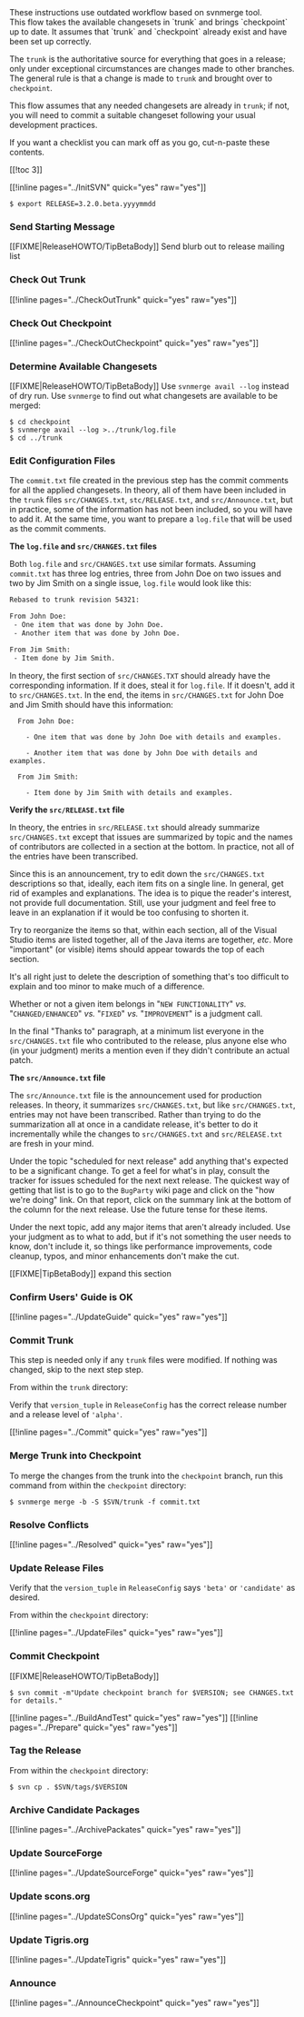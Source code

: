 

<div>
These instructions use outdated workflow based on svnmerge tool. 
</div>
This flow takes the available changesets in `trunk` and brings `checkpoint` up to date.  It assumes that `trunk` and `checkpoint` already exist and have been set up correctly. 

The `trunk` is the authoritative source for everything that goes in a release; only under exceptional circumstances are changes made to other branches.  The general rule is that a change is made to `trunk` and brought over to `checkpoint`. 

This flow assumes that any needed changesets are already in `trunk`; if not, you will need to commit a suitable changeset following your usual development practices. 

If you want a checklist you can mark off as you go, cut-n-paste these contents. 

[[!toc 3]] 

[[!inline pages="../InitSVN" quick="yes" raw="yes"]] 
```console
$ export RELEASE=3.2.0.beta.yyyymmdd
```

### Send Starting Message

[[FIXME|ReleaseHOWTO/TipBetaBody]] Send blurb out to release mailing list 


### Check Out Trunk

[[!inline pages="../CheckOutTrunk" quick="yes" raw="yes"]] 


### Check Out Checkpoint

[[!inline pages="../CheckOutCheckpoint" quick="yes" raw="yes"]] 


### Determine Available Changesets

[[FIXME|ReleaseHOWTO/TipBetaBody]] Use `svnmerge avail --log` instead of dry run. Use `svnmerge` to find out what changesets are available to be merged: 


```console
$ cd checkpoint
$ svnmerge avail --log >../trunk/log.file
$ cd ../trunk
```

### Edit Configuration Files

The `commit.txt` file created in the previous step has the commit comments for all the applied changesets.  In theory, all of them have been included in the `trunk` files `src/CHANGES.txt`, `stc/RELEASE.txt`, and `src/Announce.txt`, but in practice, some of the information has not been included, so you will have to add it.  At the same time, you want to prepare a `log.file` that will be used as the commit comments. 

**The `log.file` and `src/CHANGES.txt` files** 

Both `log.file` and `src/CHANGES.txt` use similar formats.  Assuming `commit.txt` has three log entries, three from John Doe on two issues and two by Jim Smith on a single issue, `log.file` would look like this: 

```txt
Rebased to trunk revision 54321:

From John Doe:
 - One item that was done by John Doe.
 - Another item that was done by John Doe.

From Jim Smith:
 - Item done by Jim Smith.
```
In theory, the first section of `src/CHANGES.TXT` should already have the corresponding information.  If it does, steal it for `log.file`.  If it doesn't, add it to `src/CHANGES.txt`.  In the end, the items in `src/CHANGES.txt` for John Doe and Jim Smith should have this information: 
```
  From John Doe:

    - One item that was done by John Doe with details and examples.

    - Another item that was done by John Doe with details and examples.

  From Jim Smith:

    - Item done by Jim Smith with details and examples.
```

**Verify the `src/RELEASE.txt` file** 

In theory, the entries in `src/RELEASE.txt` should already summarize `src/CHANGES.txt` except that issues are summarized by topic and the names of contributors are collected in a section at the bottom.  In practice, not all of the entries have been transcribed. 


Since this is an announcement, try to edit down the `src/CHANGES.txt` descriptions so that, ideally, each item fits on a single line.  In general, get rid of examples and explanations.  The idea is to pique the reader's interest, not provide full documentation.  Still, use your judgment and feel free to leave in an explanation if it would be too confusing to shorten it. 

Try to reorganize the items so that, within each section, all of the Visual Studio items are listed together, all of the Java items are together, _etc_.  More "important" (or visible) items should appear towards the top of each section. 

It's all right just to delete the description of something that's too difficult to explain and too minor to make much of a difference. 

Whether or not a given item belongs in "`NEW FUNCTIONALITY`" _vs._ "`CHANGED/ENHANCED`" _vs._ "`FIXED`" _vs._ "`IMPROVEMENT`" is a judgment call. 

In the final "Thanks to" paragraph, at a minimum list everyone in the `src/CHANGES.txt` file who contributed to the release, plus anyone else who (in your judgment) merits a mention even if they didn't contribute an actual patch. 

**The `src/Announce.txt` file** 

The `src/Announce.txt` file is the announcement used for production releases.  In theory, it summarizes `src/CHANGES.txt`, but like `src/CHANGES.txt`, entries may not have been transcribed.   Rather than trying to do the summarization all at once in a candidate release, it's better to do it incrementally while the changes to `src/CHANGES.txt` and `src/RELEASE.txt` are fresh in your mind. 

Under the topic "scheduled for next release" add anything that's expected to be a significant change.  To get a feel for what's in play, consult the tracker for issues scheduled for the next next release.  The quickest way of getting that list is to go to the `BugParty` wiki page and click on the "how we're doing" link.  On that report, click on the summary link at the bottom of the column for the next release.  Use the future tense for these items. 

Under the next topic, add any major items that aren't already included.  Use your judgment as to what to add, but if it's not something the user needs to know, don't include it, so things like performance improvements, code cleanup, typos, and minor enhancements don't make the cut. 

[[FIXME|TipBetaBody]] expand this section 


### Confirm Users' Guide is OK

[[!inline pages="../UpdateGuide" quick="yes" raw="yes"]] 


### Commit Trunk

This step is needed only if any `trunk` files were modified.  If nothing was changed, skip to the next step step. 

From within the `trunk` directory: 

Verify that `version_tuple` in `ReleaseConfig` has the correct release number and a release level of `'alpha'`. 

[[!inline pages="../Commit" quick="yes" raw="yes"]] 


### Merge Trunk into Checkpoint

To merge the changes from the trunk into the `checkpoint` branch, run this command from within the `checkpoint` directory: 


```console
$ svnmerge merge -b -S $SVN/trunk -f commit.txt
```

### Resolve Conflicts

[[!inline pages="../Resolved" quick="yes" raw="yes"]] 


### Update Release Files

Verify that the `version_tuple` in `ReleaseConfig` says `'beta'` or `'candidate'` as desired. 

From within the `checkpoint` directory: 

[[!inline pages="../UpdateFiles" quick="yes" raw="yes"]] 


### Commit Checkpoint

[[FIXME|ReleaseHOWTO/TipBetaBody]] 


```console
$ svn commit -m"Update checkpoint branch for $VERSION; see CHANGES.txt for details."
```

[[!inline pages="../BuildAndTest" quick="yes" raw="yes"]] [[!inline pages="../Prepare" quick="yes" raw="yes"]] 


### Tag the Release

From within the `checkpoint` directory: 


```console
$ svn cp . $SVN/tags/$VERSION
```

### Archive Candidate Packages

[[!inline pages="../ArchivePackates" quick="yes" raw="yes"]] 


### Update SourceForge

[[!inline pages="../UpdateSourceForge" quick="yes" raw="yes"]] 


### Update scons.org

[[!inline pages="../UpdateSConsOrg" quick="yes" raw="yes"]] 


### Update Tigris.org

[[!inline pages="../UpdateTigris" quick="yes" raw="yes"]] 


### Announce

[[!inline pages="../AnnounceCheckpoint" quick="yes" raw="yes"]] 

